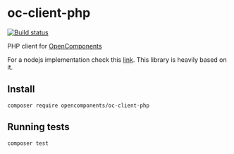 # oc-client-php

[![Build status][build svg]][build status]

PHP client for [OpenComponents][open-components]

For a nodejs implementation check this [link][oc-client-node]. This library is heavily based on it.

## Install

```
composer require opencomponents/oc-client-php
```

## Running tests

```bash
composer test
```

[open-components]: https://github.com/opentable/oc
[oc-client-node]: https://github.com/opentable/oc/tree/master/client
[build status]: https://travis-ci.org/opencomponents/oc-client-php
[build svg]: https://img.shields.io/travis/opencomponents/oc-client-php/master.svg?style=flat-square
